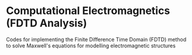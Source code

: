 # Computational Electromagnetics (FDTD Analysis)

Codes for implementing the Finite Difference Time Domain (FDTD) method to solve Maxwell's equations for modelling electromagnetic structures

